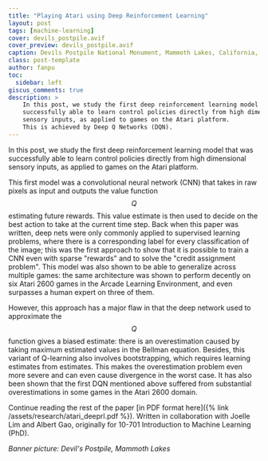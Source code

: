 ```yaml
---
title: "Playing Atari using Deep Reinforcement Learning"
layout: post
tags: [machine-learning]
cover: devils_postpile.avif
cover_preview: devils_postpile.avif
caption: Devils Postpile National Monument, Mammoth Lakes, California, USA
class: post-template
author: fanpu
toc:
  sidebar: left
giscus_comments: true
description: >
    In this post, we study the first deep reinforcement learning model that was
    successfully able to learn control policies directly from high dimensional
    sensory inputs, as applied to games on the Atari platform.
    This is achieved by Deep Q Networks (DQN).
---
```

In this post, we study the first deep reinforcement learning model that was successfully able to learn control policies directly from high dimensional sensory inputs, as applied to games on the Atari platform.

This first model was a convolutional neural network (CNN) that takes in raw pixels as input and outputs the value function $$Q$$ estimating future rewards. This value estimate is then used to decide on the best action to take at the current time step. Back when this paper was written, deep nets were only commonly applied to supervised learning problems, where there is a corresponding label for every classification of the image; this was the first approach to show that it is possible to train a CNN even with sparse "rewards" and to solve the "credit assignment problem". This model was also shown to be able to generalize across multiple games: the same architecture was shown to perform decently on six Atari 2600 games in the Arcade Learning Environment, and even surpasses a human expert on three of them.

However, this approach has a major flaw in that the deep network used to approximate the $$Q$$ function gives a biased estimate: there is an overestimation caused by taking maximum estimated values in the Bellman equation. Besides, this variant of Q-learning also involves bootstrapping, which requires learning estimates from estimates. This makes the overestimation problem even more severe and can even cause divergence in the worst case.  It has also been shown that the first DQN mentioned above suffered from substantial overestimations in some games in the Atari 2600 domain.

Continue reading the rest of the paper [in PDF format here]({% link /assets/research/atari_deeprl.pdf %}). Written in collaboration with Joelle Lim and Albert Gao, originally for 10-701 Introduction to Machine Learning (PhD).

*Banner picture: Devil's Postpile, Mammoth Lakes*